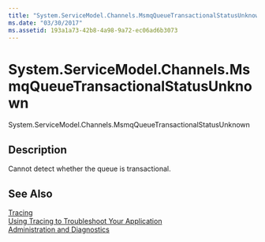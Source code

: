 ```yaml
---
title: "System.ServiceModel.Channels.MsmqQueueTransactionalStatusUnknown"
ms.date: "03/30/2017"
ms.assetid: 193a1a73-42b8-4a98-9a72-ec06ad6b3073
---
```

# System.ServiceModel.Channels.MsmqQueueTransactionalStatusUnknown
System.ServiceModel.Channels.MsmqQueueTransactionalStatusUnknown  
  
## Description  
 Cannot detect whether the queue is transactional.  
  
## See Also  
 [Tracing](../../../../../docs/framework/wcf/diagnostics/tracing/index.md)  
 [Using Tracing to Troubleshoot Your Application](../../../../../docs/framework/wcf/diagnostics/tracing/using-tracing-to-troubleshoot-your-application.md)  
 [Administration and Diagnostics](../../../../../docs/framework/wcf/diagnostics/index.md)
